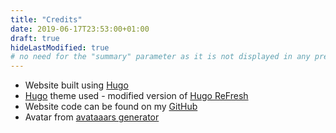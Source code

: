 ```yaml
---
title: "Credits"
date: 2019-06-17T23:53:00+01:00
draft: true
hideLastModified: true
# no need for the "summary" parameter as it is not displayed in any previews
---
```


- Website built using [Hugo](https://gohugo.io/)
- [Hugo](https://gohugo.io/) theme used - modified version of [Hugo ReFresh](https://themes.gohugo.io/hugo-refresh/)
- Website code can be found on my [GitHub](https://github.com/trisha0996/trishafernandes-blog)
- Avatar from [avataaars generator](https://getavataaars.com/)
